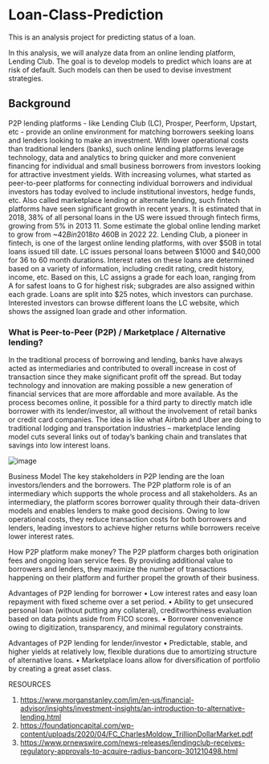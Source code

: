 # Loan-Class-Prediction
This is an analysis project for predicting status of a loan.

In this analysis, we will analyze data from an online lending platform, Lending Club. The goal is to
develop models to predict which loans are at risk of default. Such models can then be used to devise
investment strategies.

## Background
P2P lending platforms - like Lending Club (LC), Prosper, Peerform, Upstart, etc - provide an online
environment for matching borrowers seeking loans and lenders looking to make an investment. With
lower operational costs than traditional lenders (banks), such online lending platforms leverage
technology, data and analytics to bring quicker and more convenient financing for individual and small
business borrowers from investors looking for attractive investment yields. With increasing volumes,
what started as peer-to-peer platforms for connecting individual borrowers and individual investors has
today evolved to include institutional investors, hedge funds, etc. Also called marketplace lending or
alternate lending, such fintech platforms have seen significant growth in recent years. It is estimated
that in 2018, 38% of all personal loans in the US were issued through fintech firms, growing from 5% in
2013 11. Some estimate the global online lending market to grow from ~$42B in 2018 to ~$460B in 2022
22. Lending Club, a pioneer in fintech, is one of the largest online lending platforms, with over $50B in
total loans issued till date.
LC issues personal loans between $1000 and $40,000 for 36 to 60 month durations. Interest rates on these loans
are determined based on a variety of information, including credit rating, credit history, income, etc.
Based on this, LC assigns a grade for each loan, ranging from A for safest loans to G for highest risk;
subgrades are also assigned within each grade. Loans are split into $25 notes, which investors can
purchase. Interested investors can browse different loans the LC website, which shows the assigned loan
grade and other information.


### What is Peer-to-Peer (P2P) / Marketplace / Alternative lending?
In the traditional process of borrowing and lending, banks have always acted as intermediaries and contributed to overall increase in cost of transaction since they make significant profit off the spread. But today technology and innovation are making possible a new generation of financial services that are more affordable and more available. As the process becomes online, it possible for a third party to directly match idle borrower with its lender/investor, all without the involvement of retail banks or credit card companies. The idea is like what Airbnb and Uber are doing to traditional lodging and transportation industries – marketplace lending model cuts several links out of today’s banking chain and translates that savings into low interest loans.

![image](https://user-images.githubusercontent.com/35283246/140968466-1923a140-8a89-4ac0-8c53-f7c855cbf165.png)


Business Model
The key stakeholders in P2P lending are the loan investors/lenders and the borrowers. The P2P platform role is of an intermediary which supports the whole process and all stakeholders. As an intermediary, the platform scores borrower quality through their data-driven models and enables lenders to make good decisions. Owing to low operational costs, they reduce transaction costs for both borrowers and lenders, leading investors to achieve higher returns while borrowers receive lower interest rates.

How P2P platform make money?
The P2P platform charges both origination fees and ongoing loan service fees. By providing additional value to borrowers and lenders, they maximize the number of transactions happening on their platform and further propel the growth of their business.



Advantages of P2P lending for borrower
•	Low interest rates and easy loan repayment with fixed scheme over a set period.
•	Ability to get unsecured personal loan (without putting any collateral), creditworthiness evaluation based on data points aside from FICO scores. 
•	Borrower convenience owing to digitization, transparency, and minimal regulatory constraints.

Advantages of P2P lending for lender/investor
•	Predictable, stable, and higher yields at relatively low, flexible durations due to amortizing structure of alternative loans.
•	Marketplace loans allow for diversification of portfolio by creating a great asset class.

RESOURCES
1)	https://www.morganstanley.com/im/en-us/financial-advisor/insights/investment-insights/an-introduction-to-alternative-lending.html 
2)	https://foundationcapital.com/wp-content/uploads/2020/04/FC_CharlesMoldow_TrillionDollarMarket.pdf 
3)	https://www.prnewswire.com/news-releases/lendingclub-receives-regulatory-approvals-to-acquire-radius-bancorp-301210498.html 

